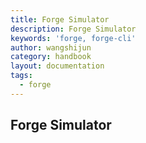 ```yaml
---
title: Forge Simulator
description: Forge Simulator
keywords: 'forge, forge-cli'
author: wangshijun
category: handbook
layout: documentation
tags:
  - forge
---
```


## Forge Simulator
